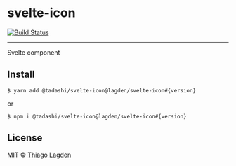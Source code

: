 # svelte-icon

[![Build Status][ci-img]][ci]


[ci-img]:  https://github.com/lagden/svelte-icon/workflows/Node.js%20CI/badge.svg
[ci]:      https://github.com/lagden/svelte-icon/actions?query=workflow%3A%22Node.js+CI%22

---

Svelte component

## Install

```
$ yarn add @tadashi/svelte-icon@lagden/svelte-icon#{version}
```

or

```
$ npm i @tadashi/svelte-icon@lagden/svelte-icon#{version}
```


## License

MIT © [Thiago Lagden](https://github.com/lagden)
